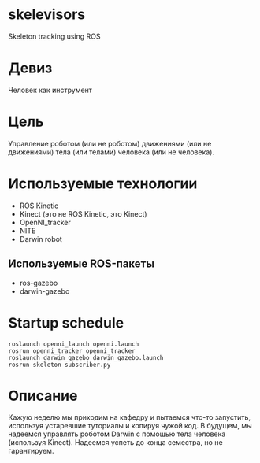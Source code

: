 # skelevisors
Skeleton tracking using ROS

# Девиз
Человек как инструмент

# Цель
Управление роботом (или не роботом) движениями (или не движениями) тела (или телами) человека (или не человека).

# Используемые технологии
- ROS Kinetic
- Kinect (это не ROS Kinetic, это Kinect)
- OpenNI_tracker
- NITE
- Darwin robot

## Используемые ROS-пакеты
- ros-gazebo
- darwin-gazebo

# Startup schedule
```
roslaunch openni_launch openni.launch
rosrun openni_tracker openni_tracker
roslaunch darwin_gazebo darwin_gazebo.launch
rosrun skeleton subscriber.py 
```

# Описание
Кажую неделю мы приходим на кафедру и пытаемся что-то запустить, используя устаревшие туториалы и копируя чужой код. В будущем, мы надеемся управлять роботом Darwin с помощью тела человека (используя Kinect). Надеемся успеть до конца семестра, но не гарантируем.
